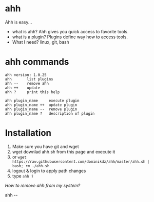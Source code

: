 ahh
===

Ahh is easy... 

* what is ahh? Ahh gives you quick access to favorite tools.
* what is a plugin? Plugins define way how to access tools. 
* What I need? linux, git, bash 

ahh commands
===
```
ahh version: 1.0.25 
ahh       list plugins
ahh --    remove ahh
ahh ++    update
ahh ?     print this help

ahh plugin_name     execute plugin
ahh plugin_name ++  update plugin
ahh plugin_name --  remove plugin
ahh plugin_name ?   description of plugin
```

Installation
====

1. Make sure you have git and wget
2. wget downlad ahh.sh from this page and execute it
3. or ```wget https://raw.githubusercontent.com/dominikdz/ahh/master/ahh.sh | bash; rm ./ahh.sh```
4. logout & login to apply path changes
5. type ```ahh ?```

*How to remove ahh from my system?*

ahh --



